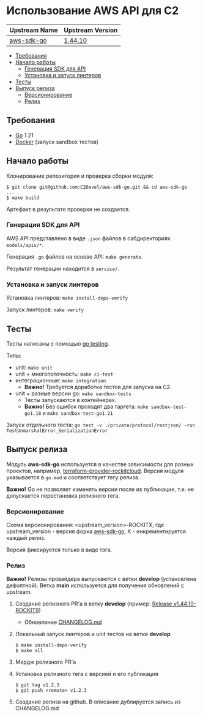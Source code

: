 # Использование AWS API для C2

| Upstream Name                                   | Upstream Version                                          |
|-------------------------------------------------|-----------------------------------------------------------|
| [aws-sdk-go](https://github.com/aws/aws-sdk-go) | [1.44.10](https://github.com/aws/aws-sdk-go/tree/v1.44.0) |

- [Требования](#требования)
- [Начало работы](#начало-работы)
  - [Генерация SDK для API](#генерация-SDK-для-API)
  - [Установка и запуск линтеров](#установка-и-запуск-линтеров)
- [Тесты](#тесты)
- [Выпуск релиза](#выпуск-релиза)
  - [Версионирование](#версионирование)
  - [Релиз](#релиз)

## Требования

- [Go](https://golang.org/doc/install) 1.21
- [Docker](https://docs.docker.com/get-docker/) (запуск sandbox тестов)

## Начало работы

Клонирование репозитория и проверка сборки модуля:

```
$ git clone git@github.com:C2Devel/aws-sdk-go.git && cd aws-sdk-go
...
$ make build
```

Артефакт в результате проверки не создается.

### Генерация SDK для API

AWS API представлено в виде `.json` файлов в сабдиректориях `models/apis/*`.

Генерация `.go` файлов на основе API: `make generate`.

Результат генерации находится в `service/`.

### Установка и запуск линтеров

Установка линтеров: `make install-deps-verify`

Запуск линтеров: `make verify`

## Тесты

Тесты написаны с помощью [go testing](https://go.dev/doc/code#Testing).

Типы:

- unit: `make unit`
- unit + многопоточность: `make ci-test`
- интеграционные: `make integration`
    - **Важно!** Требуется доработка тестов для запуска на С2.
- unit + разные версии go: `make sandbox-tests`
    - Тесты запускаются в контейнерах.
    - **Важно!** Без ошибок проходят два таргета: `make sandbox-test-go1.18` и `make sandbox-test-go1.21`

Запуск отдельного теста: `go test -v ./private/protocol/restjson/ -run TestUnmarshalError_SerializationError`

## Выпуск релиза

Модуль **aws-sdk-go** используется в качестве зависимости для разных проектов,
например, [terraform-provider-rockitcloud](https://github.com/C2Devel/terraform-provider-rockitcloud).
Версия модуля указывается в `go.mod` и соответствует тегу релиза.

**Важно!** Go не позволяет изменять версии после их публикации, т.е. не допускается перестановка релизного тега.

### Версионирование

Схема версионирования: <upstream_version>-ROCKITX, где upstream_version - версия форка [aws-sdk-go](https://github.com/aws/aws-sdk-go), X - инкрементируется каждый релиз. 

Версия фиксируется только в виде тэга.

### Релиз

**Важно!** Релизы провайдера выпускаются с ветки **develop** (установлена дефолтной).
Ветка **main** используется для получения обновлений с upstream.

1. Создание релизного PR'а в ветку **develop**
   (пример: [Release v1.44.10-ROCKIT9](https://github.com/C2Devel/aws-sdk-go/pull/30))
    - Обновление [CHANGELOG.md](../../CHANGELOG.md)
2. Локальный запуск линтеров и unit тестов на ветке **develop**

    ```
    $ make install-deps-verify
    $ make all
    ```

3. Мердж релизного PR'а
4. Установка релизного тега с версией и его публикация

    ```
    $ git tag v1.2.3
    $ git push <remote> v1.2.3
    ```

5. Создание релиза на github. В описание дублируется запись из CHANGELOG.md
